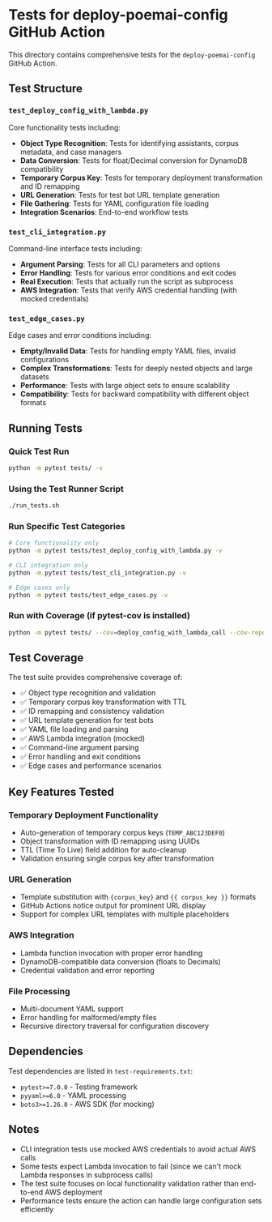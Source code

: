 # Tests for deploy-poemai-config GitHub Action

This directory contains comprehensive tests for the `deploy-poemai-config` GitHub Action.

## Test Structure

### `test_deploy_config_with_lambda.py`
Core functionality tests including:
- **Object Type Recognition**: Tests for identifying assistants, corpus metadata, and case managers
- **Data Conversion**: Tests for float/Decimal conversion for DynamoDB compatibility  
- **Temporary Corpus Key**: Tests for temporary deployment transformation and ID remapping
- **URL Generation**: Tests for test bot URL template generation
- **File Gathering**: Tests for YAML configuration file loading
- **Integration Scenarios**: End-to-end workflow tests

### `test_cli_integration.py`
Command-line interface tests including:
- **Argument Parsing**: Tests for all CLI parameters and options
- **Error Handling**: Tests for various error conditions and exit codes
- **Real Execution**: Tests that actually run the script as subprocess
- **AWS Integration**: Tests that verify AWS credential handling (with mocked credentials)

### `test_edge_cases.py`
Edge cases and error conditions including:
- **Empty/Invalid Data**: Tests for handling empty YAML files, invalid configurations
- **Complex Transformations**: Tests for deeply nested objects and large datasets
- **Performance**: Tests with large object sets to ensure scalability
- **Compatibility**: Tests for backward compatibility with different object formats

## Running Tests

### Quick Test Run
```bash
python -m pytest tests/ -v
```

### Using the Test Runner Script
```bash
./run_tests.sh
```

### Run Specific Test Categories
```bash
# Core functionality only
python -m pytest tests/test_deploy_config_with_lambda.py -v

# CLI integration only  
python -m pytest tests/test_cli_integration.py -v

# Edge cases only
python -m pytest tests/test_edge_cases.py -v
```

### Run with Coverage (if pytest-cov is installed)
```bash
python -m pytest tests/ --cov=deploy_config_with_lambda_call --cov-report=term-missing
```

## Test Coverage

The test suite provides comprehensive coverage of:
- ✅ Object type recognition and validation
- ✅ Temporary corpus key transformation with TTL
- ✅ ID remapping and consistency validation
- ✅ URL template generation for test bots
- ✅ YAML file loading and parsing
- ✅ AWS Lambda integration (mocked)
- ✅ Command-line argument parsing
- ✅ Error handling and exit conditions
- ✅ Edge cases and performance scenarios

## Key Features Tested

### Temporary Deployment Functionality
- Auto-generation of temporary corpus keys (`TEMP_ABC123DEF0`)
- Object transformation with ID remapping using UUIDs
- TTL (Time To Live) field addition for auto-cleanup
- Validation ensuring single corpus key after transformation

### URL Generation
- Template substitution with `{corpus_key}` and `{{ corpus_key }}` formats
- GitHub Actions notice output for prominent URL display
- Support for complex URL templates with multiple placeholders

### AWS Integration
- Lambda function invocation with proper error handling
- DynamoDB-compatible data conversion (floats to Decimals)
- Credential validation and error reporting

### File Processing
- Multi-document YAML support
- Error handling for malformed/empty files
- Recursive directory traversal for configuration discovery

## Dependencies

Test dependencies are listed in `test-requirements.txt`:
- `pytest>=7.0.0` - Testing framework
- `pyyaml>=6.0` - YAML processing
- `boto3>=1.26.0` - AWS SDK (for mocking)

## Notes

- CLI integration tests use mocked AWS credentials to avoid actual AWS calls
- Some tests expect Lambda invocation to fail (since we can't mock Lambda responses in subprocess calls)
- The test suite focuses on local functionality validation rather than end-to-end AWS deployment
- Performance tests ensure the action can handle large configuration sets efficiently
